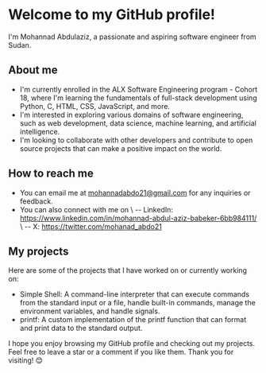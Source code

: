 Welcome to my GitHub profile!
=============================

I'm Mohannad Abdulaziz, a passionate and aspiring software engineer from Sudan.

About me
--------

-   I'm currently enrolled in the ALX Software Engineering program - Cohort 18, where I'm learning the fundamentals of full-stack development using Python, C, HTML, CSS, JavaScript, and more.
-   I'm interested in exploring various domains of software engineering, such as web development, data science, machine learning, and artificial intelligence.
-   I'm looking to collaborate with other developers and contribute to open source projects that can make a positive impact on the world.

How to reach me
---------------

-   You can email me at mohannadabdo21@gmail.com for any inquiries or feedback.
-   You can also connect with me on
\    -- LinkedIn: https://www.linkedin.com/in/mohannad-abdul-aziz-babeker-6bb984111/
\   -- X: https://twitter.com/mohanad_abdo21

My projects
-----------

Here are some of the projects that I have worked on or currently working on:

-   Simple Shell: A command-line interpreter that can execute commands from the standard input or a file, handle built-in commands, manage the environment variables, and handle signals.
-   printf: A custom implementation of the printf function that can format and print data to the standard output.

I hope you enjoy browsing my GitHub profile and checking out my projects. Feel free to leave a star or a comment if you like them. Thank you for visiting! 😊
<!---
Mohabdo21/Mohabdo21 is a ✨ special ✨ repository because its `README.md` (this file) appears on your GitHub profile.
You can click the Preview link to take a look at your changes.
--->
